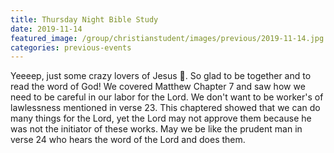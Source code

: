 ```yaml
---
title: Thursday Night Bible Study  
date: 2019-11-14
featured_image: /group/christianstudent/images/previous/2019-11-14.jpg
categories: previous-events
---
```

Yeeeep, just some crazy lovers of Jesus 🙌. So glad to be together and to read the word of God! We covered Matthew Chapter 7 and saw how we need to be careful in our labor for the Lord. We don't want to be worker's of lawlessness mentioned in verse 23. This chaptered showed that we can do many things for the Lord, yet the Lord may not approve them because he was not the initiator of these works. May we be like the prudent man in verse 24 who hears the word of the Lord and does them. 